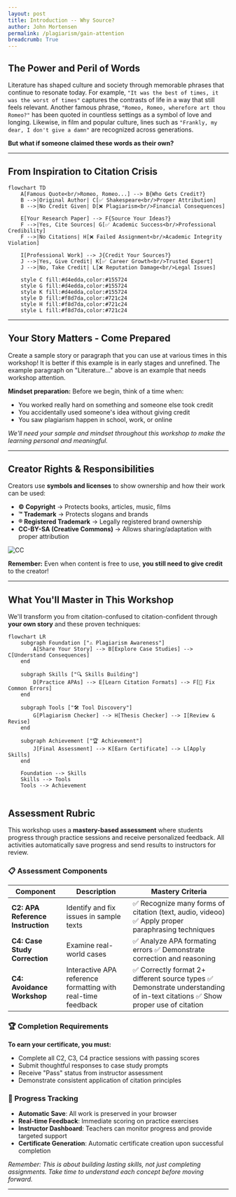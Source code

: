```yaml
---
layout: post
title: Introduction -- Why Source? 
author: John Mortensen
permalink: /plagiarism/gain-attention
breadcrumb: True
---
```


## The Power and Peril of Words

Literature has shaped culture and society through memorable phrases that continue to resonate today. For example, `"It was the best of times, it was the worst of times"` captures the contrasts of life in a way that still feels relevant. Another famous phrase, `"Romeo, Romeo, wherefore art thou Romeo?"` has been quoted in countless settings as a symbol of love and longing. Likewise, in film and popular culture, lines such as `"Frankly, my dear, I don't give a damn"` are recognized across generations.

**But what if someone claimed these words as their own?**

---

## From Inspiration to Citation Crisis

```mermaid
flowchart TD
    A[Famous Quote<br/>Romeo, Romeo...] --> B{Who Gets Credit?}
    B -->|Original Author| C[✅ Shakespeare<br/>Proper Attribution]
    B -->|No Credit Given| D[❌ Plagiarism<br/>Financial Consequences]
    
    E[Your Research Paper] --> F{Source Your Ideas?}
    F -->|Yes, Cite Sources| G[✅ Academic Success<br/>Professional Credibility]
    F -->|No Citations| H[❌ Failed Assignment<br/>Academic Integrity Violation]
    
    I[Professional Work] --> J{Credit Your Sources?}
    J -->|Yes, Give Credit| K[✅ Career Growth<br/>Trusted Expert]
    J -->|No, Take Credit| L[❌ Reputation Damage<br/>Legal Issues]
    
    style C fill:#d4edda,color:#155724
    style G fill:#d4edda,color:#155724
    style K fill:#d4edda,color:#155724
    style D fill:#f8d7da,color:#721c24
    style H fill:#f8d7da,color:#721c24
    style L fill:#f8d7da,color:#721c24
```

---

## Your Story Matters - Come Prepared

Create a sample story or paragraph that you can use at various times in this workshop! It is better if this example is in early stages and unrefined. The example paragraph on "Literature..." above is an example that needs workshop attention.

**Mindset preparation:** Before we begin, think of a time when:

- You worked really hard on something and someone else took credit
- You accidentally used someone's idea without giving credit
- You saw plagiarism happen in school, work, or online

*We'll need your sample and mindset throughout this workshop to make the learning personal and meaningful.*

---

## Creator Rights & Responsibilities

Creators use **symbols and licenses** to show ownership and how their work can be used:

- **© Copyright** → Protects books, articles, music, films  
- **™ Trademark** → Protects slogans and brands  
- **® Registered Trademark** → Legally registered brand ownership  
- **CC-BY-SA (Creative Commons)** → Allows sharing/adaptation with proper attribution  

![CC](https://mirrors.creativecommons.org/presskit/icons/cc.svg)

**Remember:** Even when content is free to use, **you still need to give credit** to the creator!

---

## What You'll Master in This Workshop

We'll transform you from citation-confused to citation-confident through **your own story** and these proven techniques:

```mermaid
flowchart LR
    subgraph Foundation ["⚠️ Plagiarism Awareness"]
        A[Share Your Story] --> B[Explore Case Studies] --> C[Understand Consequences]
    end
    
    subgraph Skills ["🔍 Skills Building"]
        D[Practice APAs] --> E[Learn Citation Formats] --> F[🔧 Fix Common Errors]
    end
    
    subgraph Tools ["🛠️ Tool Discovery"]
        G[Plagiarism Checker] --> H[Thesis Checker] --> I[Review & Revise]
    end
    
    subgraph Achievement ["🏆 Achievement"]
        J[Final Assessment] --> K[Earn Certificate] --> L[Apply Skills]
    end
    
    Foundation --> Skills
    Skills --> Tools
    Tools --> Achievement
        
```

## Assessment Rubric

This workshop uses a **mastery-based assessment** where students progress through practice sessions and receive personalized feedback. All activities automatically save progress and send results to instructors for review.

### 📋 Assessment Components

| Component | Description | Mastery Criteria |
|-----------|-------------|------------------|
| **C2: APA Reference Instruction** | Identify and fix issues in sample texts | ✅ Recognize many forms of citation (text, audio, videoo)  ✅ Apply proper paraphrasing techniques |
| **C4: Case Study Correction** | Examine real-world cases | ✅ Analyze APA formating errors  ✅ Demonstrate correction and reasoning |
| **C4: Avoidance Workshop** | Interactive APA reference formatting with real-time feedback | ✅ Correctly format 2+ different source types  ✅ Demonstrate understanding of in-text citations  ✅ Show proper use of citation |

### 🏆 Completion Requirements

**To earn your certificate, you must:**

- Complete all C2, C3, C4 practice sessions with passing scores
- Submit thoughtful responses to case study prompts
- Receive "Pass" status from instructor assessment
- Demonstrate consistent application of citation principles

### 💾 Progress Tracking

- **Automatic Save**: All work is preserved in your browser
- **Real-time Feedback**: Immediate scoring on practice exercises  
- **Instructor Dashboard**: Teachers can monitor progress and provide targeted support
- **Certificate Generation**: Automatic certificate creation upon successful completion

*Remember: This is about building lasting skills, not just completing assignments. Take time to understand each concept before moving forward.*

---
